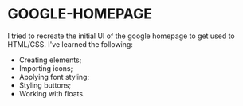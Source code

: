 # GOOGLE-HOMEPAGE

I tried to recreate the initial UI of the google homepage to get used to HTML/CSS. I've learned the following:

- Creating elements;
- Importing icons;
- Applying font styling;
- Styling buttons;
- Working with floats.

